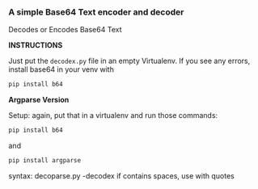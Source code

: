 ### **A simple Base64 Text encoder and decoder**
Decodes or Encodes Base64 Text


**INSTRUCTIONS**

Just put the `decodex.py` file in an empty Virtualenv.
If you see any errors, install base64 in your venv with
```Python
pip install b64
``` 

**Argparse Version**

Setup:
again, put that in a virtualenv and run those commands:
```Python
pip install b64
``` 
and
```Python
pip install argparse
```
syntax: 
decoparse.py -decodex <text to de-encode>
if <text to de-encode> contains spaces, use with quotes
